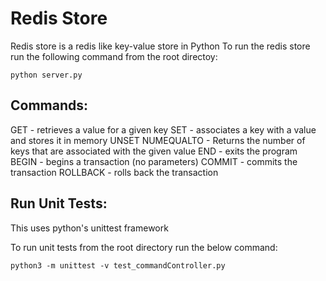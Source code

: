 # Redis Store
Redis store is a redis like key-value store in Python
To run the redis store run the following command from the root directoy:
```
python server.py
```
## Commands:
GET <key> - retrieves a value for a given key
SET <key> <value> - associates a key with a value and stores it in memory
UNSET <key>
NUMEQUALTO <value> - Returns the number of keys that are associated with the given value
END - exits the program
BEGIN - begins a transaction (no parameters)
COMMIT - commits the transaction
ROLLBACK - rolls back the transaction

## Run Unit Tests:
This uses python's unittest framework

To run unit tests from the root directory run the below command:
```
python3 -m unittest -v test_commandController.py
```

